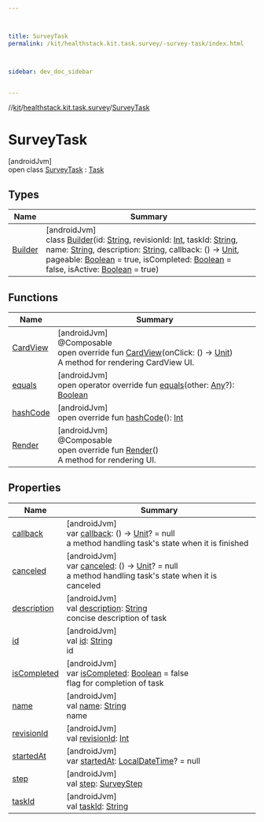 ```yaml
---



title: SurveyTask
permalink: /kit/healthstack.kit.task.survey/-survey-task/index.html



sidebar: dev_doc_sidebar


---
```




//[kit](/kit.html)/[healthstack.kit.task.survey](../index.html)/[SurveyTask](index.html)



# SurveyTask



[androidJvm]\
open class [SurveyTask](index.html) : [Task](../../healthstack.kit.task.base/-task/index.html)



## Types


| Name | Summary |
|---|---|
| [Builder](-builder/index.html) | [androidJvm]<br>class [Builder](-builder/index.html)(id: [String](https://kotlinlang.org/api/latest/jvm/stdlib/kotlin/-string/index.html), revisionId: [Int](https://kotlinlang.org/api/latest/jvm/stdlib/kotlin/-int/index.html), taskId: [String](https://kotlinlang.org/api/latest/jvm/stdlib/kotlin/-string/index.html), name: [String](https://kotlinlang.org/api/latest/jvm/stdlib/kotlin/-string/index.html), description: [String](https://kotlinlang.org/api/latest/jvm/stdlib/kotlin/-string/index.html), callback: () -&gt; [Unit](https://kotlinlang.org/api/latest/jvm/stdlib/kotlin/-unit/index.html), pageable: [Boolean](https://kotlinlang.org/api/latest/jvm/stdlib/kotlin/-boolean/index.html) = true, isCompleted: [Boolean](https://kotlinlang.org/api/latest/jvm/stdlib/kotlin/-boolean/index.html) = false, isActive: [Boolean](https://kotlinlang.org/api/latest/jvm/stdlib/kotlin/-boolean/index.html) = true) |


## Functions


| Name | Summary |
|---|---|
| [CardView](-card-view.html) | [androidJvm]<br>@Composable<br>open override fun [CardView](-card-view.html)(onClick: () -&gt; [Unit](https://kotlinlang.org/api/latest/jvm/stdlib/kotlin/-unit/index.html))<br>A method for rendering CardView UI. |
| [equals](../../healthstack.kit.task.base/-task/equals.html) | [androidJvm]<br>open operator override fun [equals](../../healthstack.kit.task.base/-task/equals.html)(other: [Any](https://kotlinlang.org/api/latest/jvm/stdlib/kotlin/-any/index.html)?): [Boolean](https://kotlinlang.org/api/latest/jvm/stdlib/kotlin/-boolean/index.html) |
| [hashCode](../../healthstack.kit.task.base/-task/hash-code.html) | [androidJvm]<br>open override fun [hashCode](../../healthstack.kit.task.base/-task/hash-code.html)(): [Int](https://kotlinlang.org/api/latest/jvm/stdlib/kotlin/-int/index.html) |
| [Render](-render.html) | [androidJvm]<br>@Composable<br>open override fun [Render](-render.html)()<br>A method for rendering UI. |


## Properties


| Name | Summary |
|---|---|
| [callback](../../healthstack.kit.task.base/-task/callback.html) | [androidJvm]<br>var [callback](../../healthstack.kit.task.base/-task/callback.html): () -&gt; [Unit](https://kotlinlang.org/api/latest/jvm/stdlib/kotlin/-unit/index.html)? = null<br>a method handling task's state when it is finished |
| [canceled](../../healthstack.kit.task.base/-task/canceled.html) | [androidJvm]<br>var [canceled](../../healthstack.kit.task.base/-task/canceled.html): () -&gt; [Unit](https://kotlinlang.org/api/latest/jvm/stdlib/kotlin/-unit/index.html)? = null<br>a method handling task's state when it is canceled |
| [description](../../healthstack.kit.task.base/-task/description.html) | [androidJvm]<br>val [description](../../healthstack.kit.task.base/-task/description.html): [String](https://kotlinlang.org/api/latest/jvm/stdlib/kotlin/-string/index.html)<br>concise description of task |
| [id](../../healthstack.kit.task.base/-task/id.html) | [androidJvm]<br>val [id](../../healthstack.kit.task.base/-task/id.html): [String](https://kotlinlang.org/api/latest/jvm/stdlib/kotlin/-string/index.html)<br>id |
| [isCompleted](../../healthstack.kit.task.base/-task/is-completed.html) | [androidJvm]<br>var [isCompleted](../../healthstack.kit.task.base/-task/is-completed.html): [Boolean](https://kotlinlang.org/api/latest/jvm/stdlib/kotlin/-boolean/index.html) = false<br>flag for completion of task |
| [name](../../healthstack.kit.task.base/-task/name.html) | [androidJvm]<br>val [name](../../healthstack.kit.task.base/-task/name.html): [String](https://kotlinlang.org/api/latest/jvm/stdlib/kotlin/-string/index.html)<br>name |
| [revisionId](revision-id.html) | [androidJvm]<br>val [revisionId](revision-id.html): [Int](https://kotlinlang.org/api/latest/jvm/stdlib/kotlin/-int/index.html) |
| [startedAt](started-at.html) | [androidJvm]<br>var [startedAt](started-at.html): [LocalDateTime](https://developer.android.com/reference/kotlin/java/time/LocalDateTime.html)? = null |
| [step](step.html) | [androidJvm]<br>val [step](step.html): [SurveyStep](../../healthstack.kit.task.survey.step/-survey-step/index.html) |
| [taskId](task-id.html) | [androidJvm]<br>val [taskId](task-id.html): [String](https://kotlinlang.org/api/latest/jvm/stdlib/kotlin/-string/index.html) |



